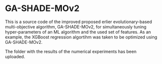 # GA-SHADE-MOv2

This is a source code of the improved proposed erlier evolutionary-based multi-objective algorithm, GA-SHADE-MOv2, for simultaneously tuning hyper-parameters of an ML algorithm and the used set of features. As an example, the XGBoost regression algortihm was taken to be optimized using GA-SHADE-MOv2.

The folder with the results of the numerical experiments has been uploaded.
